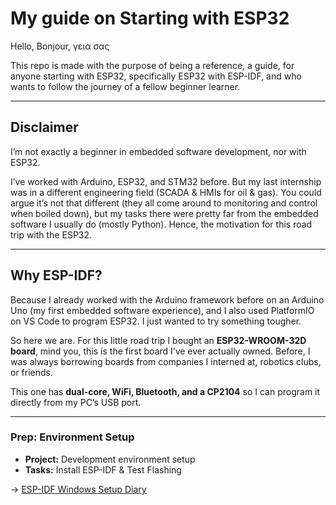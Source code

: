# My guide on Starting with ESP32

Hello, Bonjour, γεια σας  

This repo is made with the purpose of being a reference, a guide, for anyone starting with ESP32, specifically ESP32 with ESP-IDF, and who wants to follow the journey of a fellow beginner learner.  

---

## Disclaimer  

I’m not exactly a beginner in embedded software development, nor with ESP32.  

I’ve worked with Arduino, ESP32, and STM32 before. But my last internship was in a different engineering field (SCADA & HMIs for oil & gas). You could argue it’s not that different (they all come around to monitoring and control when boiled down), but my tasks there were pretty far from the embedded software I usually do (mostly Python). Hence, the motivation for this road trip with the ESP32.  

---

## Why ESP-IDF?  

Because I already worked with the Arduino framework before on an Arduino Uno (my first embedded software experience), and I also used PlatformIO on VS Code to program ESP32. I just wanted to try something tougher.  

So here we are. For this little road trip I bought an **ESP32-WROOM-32D board**, mind you, this is the first board I’ve ever actually owned. Before, I was always borrowing boards from companies I interned at, robotics clubs, or friends.  

This one has **dual-core, WiFi, Bluetooth, and a CP2104** so I can program it directly from my PC’s USB port.  

---

### Prep: Environment Setup  

- **Project:** Development environment setup
- **Tasks:** Install ESP-IDF & Test Flashing

->  [ESP-IDF Windows Setup Diary](https://github.com/TamaGo-HQ/espidf_get-started/blob/main/espidf-setup.md)
